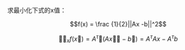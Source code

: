 求最小化下式的x值：

$$f(x) = \frac  {1}{2}||Ax -b||^2$$

$$∇􏰀_xf(x􏰀) = A^\tau􏰷(Ax􏰷􏰀 −b 􏰧) = A^\tau A x - A^\tau b$$



